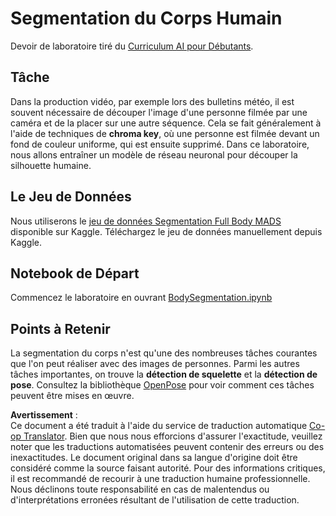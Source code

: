 <!--
CO_OP_TRANSLATOR_METADATA:
{
  "original_hash": "365f0decfe0f47b460bbde8227c5009d",
  "translation_date": "2025-08-24T20:50:12+00:00",
  "source_file": "lessons/4-ComputerVision/12-Segmentation/lab/README.md",
  "language_code": "fr"
}
-->
# Segmentation du Corps Humain

Devoir de laboratoire tiré du [Curriculum AI pour Débutants](https://github.com/microsoft/ai-for-beginners).

## Tâche

Dans la production vidéo, par exemple lors des bulletins météo, il est souvent nécessaire de découper l'image d'une personne filmée par une caméra et de la placer sur une autre séquence. Cela se fait généralement à l'aide de techniques de **chroma key**, où une personne est filmée devant un fond de couleur uniforme, qui est ensuite supprimé. Dans ce laboratoire, nous allons entraîner un modèle de réseau neuronal pour découper la silhouette humaine.

## Le Jeu de Données

Nous utiliserons le [jeu de données Segmentation Full Body MADS](https://www.kaggle.com/datasets/tapakah68/segmentation-full-body-mads-dataset) disponible sur Kaggle. Téléchargez le jeu de données manuellement depuis Kaggle.

## Notebook de Départ

Commencez le laboratoire en ouvrant [BodySegmentation.ipynb](../../../../../../lessons/4-ComputerVision/12-Segmentation/lab/BodySegmentation.ipynb)

## Points à Retenir

La segmentation du corps n'est qu'une des nombreuses tâches courantes que l'on peut réaliser avec des images de personnes. Parmi les autres tâches importantes, on trouve la **détection de squelette** et la **détection de pose**. Consultez la bibliothèque [OpenPose](https://github.com/CMU-Perceptual-Computing-Lab/openpose) pour voir comment ces tâches peuvent être mises en œuvre.

**Avertissement** :  
Ce document a été traduit à l'aide du service de traduction automatique [Co-op Translator](https://github.com/Azure/co-op-translator). Bien que nous nous efforcions d'assurer l'exactitude, veuillez noter que les traductions automatisées peuvent contenir des erreurs ou des inexactitudes. Le document original dans sa langue d'origine doit être considéré comme la source faisant autorité. Pour des informations critiques, il est recommandé de recourir à une traduction humaine professionnelle. Nous déclinons toute responsabilité en cas de malentendus ou d'interprétations erronées résultant de l'utilisation de cette traduction.